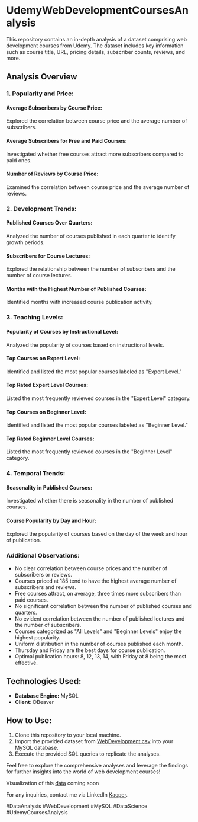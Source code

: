 # UdemyWebDevelopmentCoursesAnalysis

This repository contains an in-depth analysis of a dataset comprising web development courses from Udemy. The dataset includes key information such as course title, URL, pricing details, subscriber counts, reviews, and more.

## Analysis Overview

### 1. Popularity and Price:

#### Average Subscribers by Course Price:

Explored the correlation between course price and the average number of subscribers.

#### Average Subscribers for Free and Paid Courses:

Investigated whether free courses attract more subscribers compared to paid ones.

#### Number of Reviews by Course Price:

Examined the correlation between course price and the average number of reviews.

### 2. Development Trends:

#### Published Courses Over Quarters:

Analyzed the number of courses published in each quarter to identify growth periods.

#### Subscribers for Course Lectures:

Explored the relationship between the number of subscribers and the number of course lectures.

#### Months with the Highest Number of Published Courses:

Identified months with increased course publication activity.

### 3. Teaching Levels:

#### Popularity of Courses by Instructional Level:

Analyzed the popularity of courses based on instructional levels.

#### Top Courses on Expert Level:

Identified and listed the most popular courses labeled as "Expert Level."

#### Top Rated Expert Level Courses:

Listed the most frequently reviewed courses in the "Expert Level" category.

#### Top Courses on Beginner Level:

Identified and listed the most popular courses labeled as "Beginner Level."

#### Top Rated Beginner Level Courses:

Listed the most frequently reviewed courses in the "Beginner Level" category.

### 4. Temporal Trends:

#### Seasonality in Published Courses:

Investigated whether there is seasonality in the number of published courses.

#### Course Popularity by Day and Hour:

Explored the popularity of courses based on the day of the week and hour of publication.

### Additional Observations:

- No clear correlation between course prices and the number of subscribers or reviews.
- Courses priced at 185 tend to have the highest average number of subscribers and reviews.
- Free courses attract, on average, three times more subscribers than paid courses.
- No significant correlation between the number of published courses and quarters.
- No evident correlation between the number of published lectures and the number of subscribers.
- Courses categorized as "All Levels" and "Beginner Levels" enjoy the highest popularity.
- Uniform distribution in the number of courses published each month.
- Thursday and Friday are the best days for course publication.
- Optimal publication hours: 8, 12, 13, 14, with Friday at 8 being the most effective.

## Technologies Used:

- **Database Engine:** MySQL
- **Client:** DBeaver

## How to Use:

1. Clone this repository to your local machine.
2. Import the provided dataset from [WebDevelopment.csv](https://data.world/chasewillden/web-development-courses-from-udemy/workspace/file?filename=WebDevelopment.csv) into your MySQL database.
3. Execute the provided SQL queries to replicate the analyses.

Feel free to explore the comprehensive analyses and leverage the findings for further insights into the world of web development courses!

Visualization of this [data]()  coming soon

For any inquiries, contact me via LinkedIn [Kacper](https://www.linkedin.com/in/kacper-grabarczyk-627b1519a/).

#DataAnalysis #WebDevelopment #MySQL #DataScience #UdemyCoursesAnalysis
